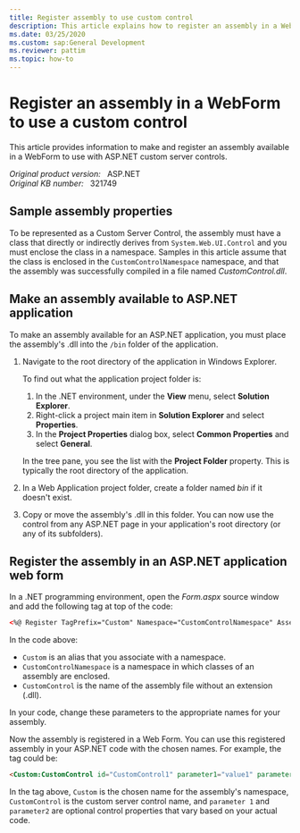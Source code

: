 ```yaml
---
title: Register assembly to use custom control
description: This article explains how to register an assembly in a WebForm to use a custom control.
ms.date: 03/25/2020
ms.custom: sap:General Development
ms.reviewer: pattim
ms.topic: how-to
---
```

# Register an assembly in a WebForm to use a custom control  

This article provides information to make and register an assembly available in a WebForm to use with ASP.NET custom server controls.

_Original product version:_ &nbsp; ASP.NET  
_Original KB number:_ &nbsp; 321749

## Sample assembly properties

To be represented as a Custom Server Control, the assembly must have a class that directly or indirectly derives from `System.Web.UI.Control` and you must enclose the class in a namespace. Samples in this article assume that the class is enclosed in the `CustomControlNamespace` namespace, and that the assembly was successfully compiled in a file named *CustomControl.dll*.

## Make an assembly available to ASP.NET application

To make an assembly available for an ASP.NET application, you must place the assembly's .dll into the `/bin` folder of the application.

1. Navigate to the root directory of the application in Windows Explorer.

    To find out what the application project folder is:

    1. In the .NET environment, under the **View** menu, select **Solution Explorer**.
    2. Right-click a project main item in **Solution Explorer** and  select **Properties**.
    3. In the **Project Properties** dialog box, select **Common Properties** and select **General**.

    In the tree pane, you see the list with the **Project Folder** property. This is typically the root directory of the application.
2. In a Web Application project folder, create a folder named *bin* if it doesn't exist.
3. Copy or move the assembly's .dll in this folder. You can now use the control from any ASP.NET page in your application's root directory (or any of its subfolders).

## Register the assembly in an ASP.NET application web form

In a .NET programming environment, open the *Form.aspx* source window and add the following tag at top of the code:

```aspx
<%@ Register TagPrefix="Custom" Namespace="CustomControlNamespace" Assembly= "CustomControl" %>
```

In the code above:

- `Custom` is an alias that you associate with a namespace.
- `CustomControlNamespace` is a namespace in which classes of an assembly are enclosed.
- `CustomControl` is the name of the assembly file without an extension (.dll).

In your code, change these parameters to the appropriate names for your assembly.

Now the assembly is registered in a Web Form. You can use this registered assembly in your ASP.NET code with the chosen names. For example, the tag could be:

```aspx
<Custom:CustomControl id="CustomControl1" parameter1="value1" parameter2="value2" runat="server"/>
```

In the tag above, `Custom` is the chosen name for the assembly's namespace, `CustomControl` is the custom server control name, and `parameter 1` and `parameter2` are optional control properties that vary based on your actual code.
